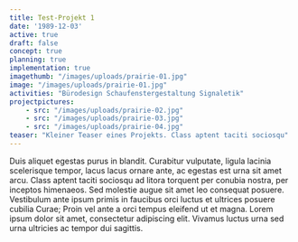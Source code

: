 ```yaml
---
title: Test-Projekt 1
date: '1989-12-03'
active: true
draft: false
concept: true
planning: true
implementation: true
imagethumb: "/images/uploads/prairie-01.jpg"
image: "/images/uploads/prairie-01.jpg"
activities: "Bürodesign Schaufenstergestaltung Signaletik"
projectpictures:
    - src: "/images/uploads/prairie-02.jpg"
    - src: "/images/uploads/prairie-03.jpg"
    - src: "/images/uploads/prairie-04.jpg"
teaser: "Kleiner Teaser eines Projekts. Class aptent taciti sociosqu"
---
```

Duis aliquet egestas purus in blandit. Curabitur vulputate, ligula lacinia scelerisque tempor, lacus lacus ornare ante, ac egestas est urna sit amet arcu. Class aptent taciti sociosqu ad litora torquent per conubia nostra, per inceptos himenaeos. Sed molestie augue sit amet leo consequat posuere. Vestibulum ante ipsum primis in faucibus orci luctus et ultrices posuere cubilia Curae; Proin vel ante a orci tempus eleifend ut et magna. Lorem ipsum dolor sit amet, consectetur adipiscing elit. Vivamus luctus urna sed urna ultricies ac tempor dui sagittis.

